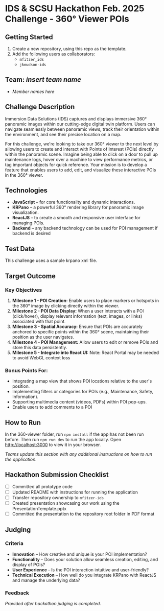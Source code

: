 # IDS & SCSU Hackathon Feb. 2025 Challenge - 360° Viewer POIs

## Getting Started

 1. Create a new repository, using this repo as the template.
 2. Add the following users as collaborators:
	 - `mfitzer_ids`
	 - `jknudson-ids`

## Team:  _insert team name_

- _Member names here_

## Challenge Description

Immersion Data Solutions (IDS) captures and displays immersive 360° panoramic images within our cutting-edge digital twin platform. Users can navigate seamlessly between panoramic views, track their orientation within the environment, and see their precise location on a map.

For this challenge, we're looking to take our 360° viewer to the next level by allowing users to create and interact with Points of Interest (POIs) directly within the panoramic scene. Imagine being able to click on a door to pull up maintenance logs, hover over a machine to view performance metrics, or tag important objects for quick reference. Your mission is to develop a feature that enables users to add, edit, and visualize these interactive POIs in the 360° viewer.

## Technologies

- **JavaScript** – for core functionality and dynamic interactions.
- **KRPano** – a powerful 360° rendering library for panoramic image visualization.   
- **ReactJS** – to create a smooth and responsive user interface for managing POIs.
- **Backend** – any backend technology can be used for POI management if backend is desired

## Test Data

This challenge uses a sample krpano xml file.

## Target Outcome

### Key Objectives
1. **Milestone 1 - POI Creation:** Enable users to place markers or hotspots in the 360° image by clicking directly within the viewer.
2. **Milestone 2 - POI Data Display:** When a user interacts with a POI (click/hover), display relevant information (text, images, or links) associated with that point.
3. **Milestone 3 - Spatial Accuracy:** Ensure that POIs are accurately anchored to specific points within the 360° scene, maintaining their position as the user navigates.
4. **Milestone 4 - POI Management:** Allow users to edit or remove POIs and store this data persistently.
5. **Milestone 5 - Integrate into React UI:** Note: React Portal may be needed to avoid WebGL context loss

### Bonus Points For:
- Integrating a map view that shows POI locations relative to the user's position.
- Implementing filters or categories for POIs (e.g., Maintenance, Safety, Information).
- Supporting multimedia content (videos, PDFs) within POI pop-ups.
- Enable users to add comments to a POI

## How to Run

In the 360-viewer folder, run `npm install` if the app has not been run before. Then run `npm run dev` to run the app locally.
Open [http://localhost:3000](http://localhost:3000) to view it in your browser.

_Teams update this section with any additional instructions on how to run the application._

## Hackathon Submission Checklist

 - [ ] Committed all prototype code
 - [ ] Updated README with instructions for running the application
 - [ ] Transfer repository ownership to `mfitzer-ids`
 - [ ] Created presentation showcasing our work using the PresentationTemplate.pptx
 - [ ] Committed the presentation to the repository root folder in PDF format

## Judging

### Criteria
- **Innovation** – How creative and unique is your POI implementation?
- **Functionality** – Does your solution allow seamless creation, editing, and display of POIs?
- **User Experience** – Is the POI interaction intuitive and user-friendly?
- **Technical Execution** – How well do you integrate KRPano with ReactJS and manage the underlying data?

### Feedback
_Provided after hackathon judging is completed._
